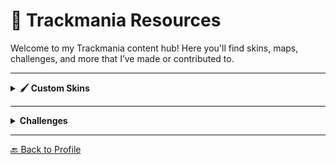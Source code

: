 # 🏁 Trackmania Resources

Welcome to my Trackmania content hub! Here you'll find skins, maps, challenges, and more that I’ve made or contributed to.

---

<details>
  <summary><strong>🖌️ Custom Skins</strong></summary>
  <br/>

  ### Breezer (Blue)
    Trackmania 2020, Stadium
  [Download](https://www.zephyrtm.github.io/dl/skins/Breezer_Blue.zip)  
  <br/>

  ### FE Championship Showcar
  Trackmania 2020, Stadium  
  [Download](https://www.zephyrtm.github.io/dl/skins/FE_Championship_Showcar.zip)  
  <br/>

  ### Frenzilous (Grey)
  Trackmania 2020, Stadium  
  [Download](https://www.zephyrtm.github.io/dl/skins/Frenzilous_Grey.zip)  

  ### Grey Camo
  Trackmania 2020, Stadium  
  [Download](https://www.zephyrtm.github.io/dl/skins/GreyCamo.zip)

  ### Onyx
  Trackmania 2020, Stadium  
  [Download](https://www.zephyrtm.github.io/dl/skins/Onyx.zip)

  ### SYNC Scribble
  Trackmania 2020, Stadium  
  [Download](https://www.zephyrtm.github.io/dl/skins/SYNC_Scribble)
</details>

---

<details>
  <summary><strong>Challenges</strong></summary>
  <br/>

  ### Techy Tekky
  1min 2s, MiniRPG, easy  
  [Download](https://www.zephyrtm.github.io/dl/maps/Techy-Tekky.Challenge.gbx)

  ### Speed Heaven
  1min 8s, fullspeed, speed, mid  
  [Download](https://www.zephyrtm.github.io/dl/maps/Speed-Speed-Speed.Challenge.gbx)

  ### Wallesley
  25s, fullspeed, satisfying  
  [Download](https://www.zephyrtm.github.io/dl/maps/Wallesley.Challenge.gbx)
</details>

---

[🔙 Back to Profile](./README.md)
